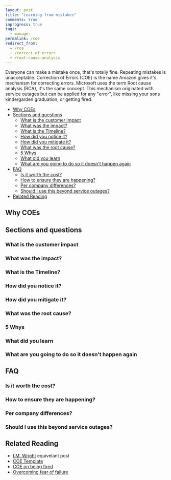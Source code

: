 ```yaml
---
layout: post
title: "Learning from mistakes"
comments: true
inprogress: true
tags:
  - manager
permalink: /coe
redirect_from:
  - /rca
  - /correct-of-errors
  - /root-cause-analysis
---
```


Everyone can make a mistake once, that's totally fine. Repeating mistakes is unacceptable. Correction of Errors (COE) is the name Amazon gives it's mechanism for correcting errors. Microsoft uses the term Root cause analysis (RCA), it's the same concept. This mechanism originated with service outages but can be applied for any "error", like missing your sons kindergarden graduation, or getting fired.

<!-- prettier-ignore-start -->
<!-- vim-markdown-toc GFM -->

- [Why COEs](#why-coes)
- [Sections and questions](#sections-and-questions)
    - [What is the customer impact](#what-is-the-customer-impact)
    - [What was the impact?](#what-was-the-impact)
    - [What is the Timeline?](#what-is-the-timeline)
    - [How did you notice it?](#how-did-you-notice-it)
    - [How did you mitigate it?](#how-did-you-mitigate-it)
    - [What was the root cause?](#what-was-the-root-cause)
    - [5 Whys](#5-whys)
    - [What did you learn](#what-did-you-learn)
    - [What are you going to do so it doesn't happen again](#what-are-you-going-to-do-so-it-doesnt-happen-again)
- [FAQ](#faq)
    - [Is it worth the cost?](#is-it-worth-the-cost)
    - [How to ensure they are happening?](#how-to-ensure-they-are-happening)
    - [Per company differences?](#per-company-differences)
    - [Should I use this beyond service outages?](#should-i-use-this-beyond-service-outages)
- [Related Reading](#related-reading)

<!-- vim-markdown-toc -->
<!-- prettier-ignore-end -->

## Why COEs

## Sections and questions

### What is the customer impact

### What was the impact?

### What is the Timeline?

### How did you notice it?

### How did you mitigate it?

### What was the root cause?

### 5 Whys

### What did you learn

### What are you going to do so it doesn't happen again

## FAQ

### Is it worth the cost?

### How to ensure they are happening?

### Per company differences?

### Should I use this beyond service outages?

## Related Reading

- [I.M. Wright](https://imwrightshardcode.com/2019/10/tell-me-why-incident-rcas/) equivelant post
- [COE Template](https://medium.com/@josh_70523/postmortem-correction-of-error-coe-template-db69481da31d)
- [COE on being fired](https://sites.google.com/site/thefaceofamazon/home/coe-why-was-i-fired)
- [Overcoming fear of failure](https://www.pagerduty.com/blog/engineers-guide-on-the-importance-of-failure/)
